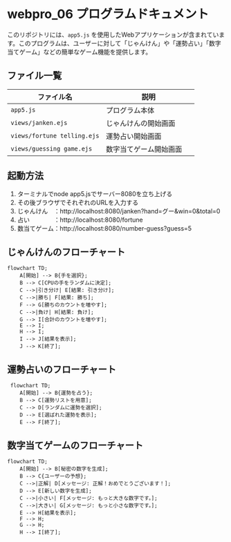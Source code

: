 # webpro_06 プログラムドキュメント

このリポジトリには、`app5.js` を使用したWebアプリケーションが含まれています。このプログラムは、ユーザーに対して「じゃんけん」や「運勢占い」「数字当てゲーム」などの簡単なゲーム機能を提供します。

## ファイル一覧

| ファイル名              | 説明                                 　|
|----------------------------|---------------------------------|
| `app5.js`                  | プログラム本体                    　|
| `views/janken.ejs`         | じゃんけんの開始画面                 |
| `views/fortune telling.ejs`| 運勢占い開始画面              　　　　|
| `views/guessing game.ejs`  | 数字当てゲーム開始画面              　|


## 起動方法

1. ターミナルでnode app5.jsでサーバー8080を立ち上げる
2. その後ブラウザでそれぞれのURLを入力する
3. じゃんけん　：http://localhost:8080/janken?hand=グー&win=0&total=0
4. 占い　　　　：http://localhost:8080/fortune
5. 数当てゲーム：http://localhost:8080/number-guess?guess=5




## じゃんけんのフローチャート
```mermaid
flowchart TD;
    A[開始] --> B{手を選択};
    B --> C[CPUの手をランダムに決定];
    C -->|引き分け| E[結果: 引き分け];
    C -->|勝ち| F[結果: 勝ち];
    F --> G[勝ちのカウントを増やす];
    C -->|負け| H[結果: 負け];
    G --> I[合計のカウントを増やす];
    E --> I;
    H --> I;
    I --> J[結果を表示];
    J --> K[終了];
 ```
## 運勢占いのフローチャート
```mermaid
 flowchart TD;
    A[開始] --> B{運勢を占う};
    B --> C[運勢リストを用意];
    C --> D[ランダムに運勢を選択];
    D --> E[選ばれた運勢を表示];
    E --> F[終了];
 ```   
## 数字当てゲームのフローチャート
```mermaid
flowchart TD;
    A[開始] --> B[秘密の数字を生成];
    B --> C{ユーザーの予想};
    C -->|正解| D[メッセージ: 正解！おめでとうございます！];
    D --> E[新しい数字を生成];
    C -->|小さい| F[メッセージ: もっと大きな数字です。];
    C -->|大きい| G[メッセージ: もっと小さな数字です。];
    E --> H[結果を表示];
    F --> H;
    G --> H;
    H --> I[終了];
 ```   

